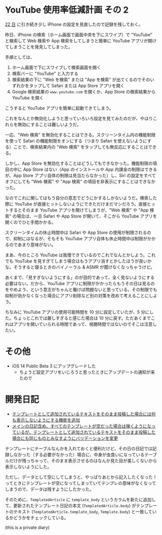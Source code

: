 # YouTube 使用率低減計画 その 2
[22 日](/2020/07/22#youtube-使用率低減計画) に引き続き少し iPhone の設定を見直したので記録を残しておく。

昨日、iPhone の検索（ホーム画面で画面中央を下にスワイプ）で "YouTube" と検索して Web 検索や App 検索をしてしまうと簡単に YouTube アプリが開けてしまうことを発見してしまった。

手順としては、

1. ホーム画面で下にスワイプして検索画面を開く
2. 検索バーに "YouTube" と入力する
3. 検索結果の下に "Web を検索" または "App を検索" が出てくるのでそのいずれかをタップして Safari または App Store アプリを開く
4. Google 検索結果の `www.youtube.com` を開くか、App Store の検索結果から YouTube を開く

こうすると YouTube アプリを簡単に起動できてしまう。

これをなんとか無効化しようと思っていろいろ設定を見てみたのだが、やはりこれらを無効にすることは難しいようだ。

一応、"Web 検索" を無効化することはできる。スクリーンタイム内の機能制限を使って Safari の機能制限をオンにする（つまり Safari を使えないようにする）ことで、検索結果内の "Web 検索" をタップしても無反応にすることはできる。

しかし、App Store を無効化することはどうしてもできなかった。機能制限の項目の中に App Store はない（App のインストールや App 内課金の制限はできるが、App Store アプリ自体の制限は見当たらなかった）し、Siri の設定をすべてオフにしても "Web 検索" や "App 検索" の項目を非表示にすることはできなかった。

なのでこれに関してはもう自分の意志でどうにかするしかないようだ。検索した際に YouTube が直接ヒットしないようにできただけまだマシだろう。直接ヒットするとそのまま YouTube アプリを開けてしまうが、"Web 検索" や "App 検索" の場合は、一旦 Safari や App Store が開いて、そこから YouTube アプリを開くのでひと手間かかる。

スクリーンタイムの休止時間中は Safari や App Store の使用が制限されるので、抑制にはなるが、そもそも YouTube アプリ自体も休止時間中は制限がかかるのであまり意味がない。

まあ、今のところ YouTube は我慢できているのでこれでなんとかしよう。これでも YouTube を見すぎてしまう場合はもうアプリ消すとかしたほうが良いかな。そうすると寝るときのバイノーラル & ASMR が聞けなくなっちゃうけど。

あくまで、「見すぎないようにする」のが目的であって、全く見ないようにする必要はない。だから、YouTube アプリに制限がかかったらもうその日は見るのをやめよう、という意志がちゃんと働けば問題ないと思っている。その制限でも抑制が効かなくなった場合にアプリ削除など別の対策を改めて考えることにしよう。

ちなみに YouTube アプリの使用可能時間を 10 分に設定していたが、5 分にした。ちょっとこれでは厳しすぎると感じた場合は 10 分に戻す。ただあくまでこれはアプリを開いていられる時間であって、視聴時間ではないのでそこは注意したい。



# その他
- iOS 14 Public Beta 3 にアップグレードした
  - ちょうど設定アプリをいじろうと思ったときにアップデートの通知が来たので



# 開発日記
- [テンプレートとして追加されているテキストをそのまま投稿した場合には何も表示しないようにする機能を追加](https://github.com/noraworld/diary/commit/5551036bc340b5ad2a001ff90e4160bdb001f439)
- [メインの日記含め、すべてのテンプレートが空だった場合は弾くようになっているが、テンプレートとして追加されているテキストをそのまま投稿した場合にも同じものとみなすようにバリデーションを変更](https://github.com/noraworld/diary/commit/cef6d6c61d63b8f770d51cc5318606ee154460de)

テンプレートにテーブルなんかを入れておくと便利だけど、その日の日記では記録しなかった（する必要がなかった）場合に、中身が虫食いになっているテーブルだけが残っちゃって、そのまま表示させるのはなんか見た目が美しくないから表示しないようにした。

ただし、データとして空にしてしまうと、やっぱりあとから記入したくなった！ ってときにテンプレートが空になってしまっていてテンプレの意味がなくなってしまうので、データは残すようにしたかった。

そのために、`TemplatedArticle` に `template_body` というカラムを新たに追加して、更新されたテンプレート日記の本文 (`TemplatedArticle.body`) がテンプレートのテキスト (`TemplatedArticle.template_body`, `Template.body`) と一致しているかどうかをチェックしている。

 (this is a private diary) 
